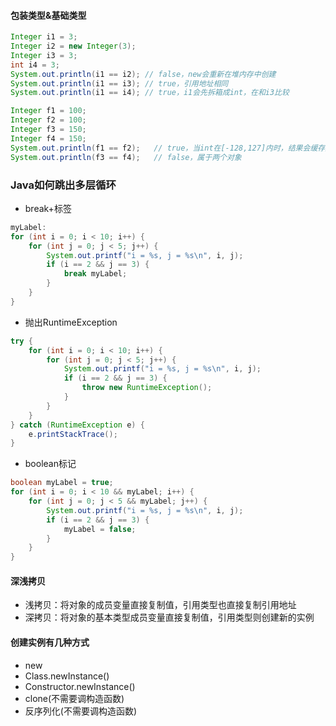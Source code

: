 #### 包装类型&基础类型
```java
Integer i1 = 3;
Integer i2 = new Integer(3);
Integer i3 = 3;
int i4 = 3;
System.out.println(i1 == i2); // false，new会重新在堆内存中创建
System.out.println(i1 == i3); // true，引用地址相同
System.out.println(i1 == i4); // true，i1会先拆箱成int，在和i3比较
```

```java
Integer f1 = 100;
Integer f2 = 100;
Integer f3 = 150;
Integer f4 = 150;
System.out.println(f1 == f2);   // true，当int在[-128,127]内时，结果会缓存起来
System.out.println(f3 == f4);   // false，属于两个对象
```

### Java如何跳出多层循环
* break+标签
```java
myLabel:
for (int i = 0; i < 10; i++) {
    for (int j = 0; j < 5; j++) {
        System.out.printf("i = %s, j = %s\n", i, j);
        if (i == 2 && j == 3) {
            break myLabel;
        }
    }
}
```

* 抛出RuntimeException
```java
try {
    for (int i = 0; i < 10; i++) {
        for (int j = 0; j < 5; j++) {
            System.out.printf("i = %s, j = %s\n", i, j);
            if (i == 2 && j == 3) {
                throw new RuntimeException();
            }
        }
    }
} catch (RuntimeException e) {
    e.printStackTrace();
}
```
* boolean标记
```java
boolean myLabel = true;
for (int i = 0; i < 10 && myLabel; i++) {
    for (int j = 0; j < 5 && myLabel; j++) {
        System.out.printf("i = %s, j = %s\n", i, j);
        if (i == 2 && j == 3) {
            myLabel = false;
        }
    }
}
```

#### 深浅拷贝
* 浅拷贝：将对象的成员变量直接复制值，引用类型也直接复制引用地址
* 深拷贝：将对象的基本类型成员变量直接复制值，引用类型则创建新的实例

#### 创建实例有几种方式
* new
* Class.newInstance()
* Constructor.newInstance()
* clone(不需要调构造函数)
* 反序列化(不需要调构造函数)